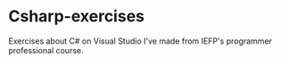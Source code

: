 # Csharp-exercises
Exercises about C# on Visual Studio I've made from IEFP's programmer professional course.
